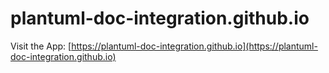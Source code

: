 # plantuml-doc-integration.github.io
Visit the App: [https://plantuml-doc-integration.github.io](https://plantuml-doc-integration.github.io)
